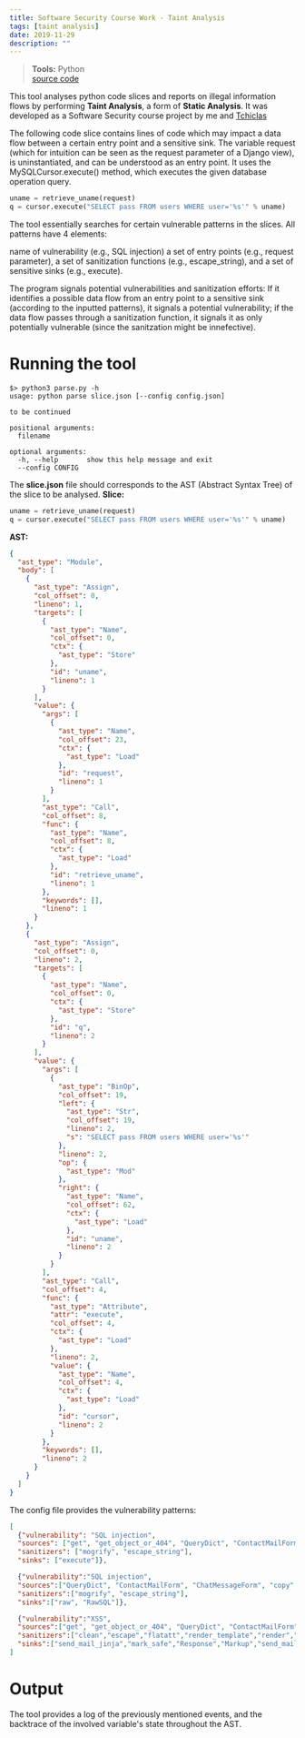 ```yaml
---
title: Software Security Course Work - Taint Analysis
tags: [taint analysis]
date: 2019-11-29
description: ""
---
```


> **Tools:** Python  
> [source code](https://github.com/Pedro-Bernardo/Software-Security-19-20-Taint-Analysis)

This tool analyses python code slices and reports on illegal information flows by performing **Taint Analysis**, a form of **Static Analysis**.
It was developed as a Software Security course project by me and [Tchiclas](https://github.com/Tchiclas)

The following code slice contains lines of code which may impact a data flow between a certain entry point and a sensitive sink. The variable request (which for intuition can be seen as the request parameter of a Django view), is uninstantiated, and can be understood as an entry point. It uses the MySQLCursor.execute() method, which executes the given database operation query.
```python
uname = retrieve_uname(request)
q = cursor.execute("SELECT pass FROM users WHERE user='%s'" % uname)
```

The tool essentially searches for certain vulnerable patterns in the slices. All patterns have 4 elements:

name of vulnerability (e.g., SQL injection)
a set of entry points (e.g., request parameter),
a set of sanitization functions (e.g., escape_string),
and a set of sensitive sinks (e.g., execute).

The program signals potential vulnerabilities and sanitization efforts: If it identifies a possible data flow from an entry point to a sensitive sink (according to the inputted patterns), it signals a potential vulnerability; if the data flow passes through a sanitization function, it signals it as only potentially vulnerable (since the sanitzation might be innefective).


# Running the tool

```
$> python3 parse.py -h                                                                                                                         
usage: python parse slice.json [--config config.json]

to be continued

positional arguments:
  filename

optional arguments:
  -h, --help       show this help message and exit
  --config CONFIG

```
The **slice.json** file should corresponds to the AST (Abstract Syntax Tree) of the slice to be analysed.
**Slice:**
```python
uname = retrieve_uname(request)
q = cursor.execute("SELECT pass FROM users WHERE user='%s'" % uname)
``` 

**AST:**
```json
{
  "ast_type": "Module",
  "body": [
    {
      "ast_type": "Assign",
      "col_offset": 0,
      "lineno": 1,
      "targets": [
        {
          "ast_type": "Name",
          "col_offset": 0,
          "ctx": {
            "ast_type": "Store"
          },
          "id": "uname",
          "lineno": 1
        }
      ],
      "value": {
        "args": [
          {
            "ast_type": "Name",
            "col_offset": 23,
            "ctx": {
              "ast_type": "Load"
            },
            "id": "request",
            "lineno": 1
          }
        ],
        "ast_type": "Call",
        "col_offset": 8,
        "func": {
          "ast_type": "Name",
          "col_offset": 8,
          "ctx": {
            "ast_type": "Load"
          },
          "id": "retrieve_uname",
          "lineno": 1
        },
        "keywords": [],
        "lineno": 1
      }
    },
    {
      "ast_type": "Assign",
      "col_offset": 0,
      "lineno": 2,
      "targets": [
        {
          "ast_type": "Name",
          "col_offset": 0,
          "ctx": {
            "ast_type": "Store"
          },
          "id": "q",
          "lineno": 2
        }
      ],
      "value": {
        "args": [
          {
            "ast_type": "BinOp",
            "col_offset": 19,
            "left": {
              "ast_type": "Str",
              "col_offset": 19,
              "lineno": 2,
              "s": "SELECT pass FROM users WHERE user='%s'"
            },
            "lineno": 2,
            "op": {
              "ast_type": "Mod"
            },
            "right": {
              "ast_type": "Name",
              "col_offset": 62,
              "ctx": {
                "ast_type": "Load"
              },
              "id": "uname",
              "lineno": 2
            }
          }
        ],
        "ast_type": "Call",
        "col_offset": 4,
        "func": {
          "ast_type": "Attribute",
          "attr": "execute",
          "col_offset": 4,
          "ctx": {
            "ast_type": "Load"
          },
          "lineno": 2,
          "value": {
            "ast_type": "Name",
            "col_offset": 4,
            "ctx": {
              "ast_type": "Load"
            },
            "id": "cursor",
            "lineno": 2
          }
        },
        "keywords": [],
        "lineno": 2
      }
    }
  ]
}
``` 

The config file provides the vulnerability patterns:
```json
[
  {"vulnerability": "SQL injection",
  "sources": ["get", "get_object_or_404", "QueryDict", "ContactMailForm", "ChatMessageForm"],
  "sanitizers": ["mogrify", "escape_string"],
  "sinks": ["execute"]},

  {"vulnerability":"SQL injection",
  "sources":["QueryDict", "ContactMailForm", "ChatMessageForm", "copy", "get_query_string"],
  "sanitizers":["mogrify", "escape_string"],
  "sinks":["raw", "RawSQL"]},

  {"vulnerability":"XSS",
  "sources":["get", "get_object_or_404", "QueryDict", "ContactMailForm", "ChatMessageForm"],
  "sanitizers":["clean","escape","flatatt","render_template","render","render_to_response"],
  "sinks":["send_mail_jinja","mark_safe","Response","Markup","send_mail_jinja","Raw"]}
]
``` 

# Output
The tool provides a log of the previously mentioned events, and the backtrace of the involved variable's state throughout the AST.



